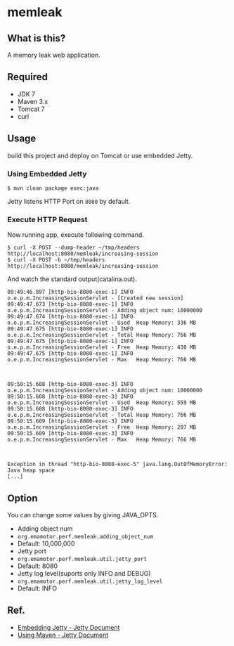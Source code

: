 # memleak

## What is this?

A memory leak web application.

## Required

* JDK 7
* Maven 3.x
* Tomcat 7
* curl

## Usage

build this project and deploy on Tomcat or use embedded Jetty.

### Using Embedded Jetty

~~~
$ mvn clean package exec:java
~~~
Jetty listens HTTP Port on `8080` by default.

### Execute HTTP Request

Now running app, execute following command.

~~~
$ curl -X POST --dump-header ~/tmp/headers http://localhost:8080/memleak/increasing-session
$ curl -X POST -b ~/tmp/headers http://localhost:8080/memleak/increasing-session
~~~

And watch the standard output(catalina.out).

~~~
09:49:46.897 [http-bio-8080-exec-1] INFO  o.e.p.m.IncreasingSessionServlet - [Created new session]
09:49:47.673 [http-bio-8080-exec-1] INFO  o.e.p.m.IncreasingSessionServlet - Adding object num: 10000000
09:49:47.674 [http-bio-8080-exec-1] INFO  o.e.p.m.IncreasingSessionServlet - Used  Heap Memory: 336 MB
09:49:47.675 [http-bio-8080-exec-1] INFO  o.e.p.m.IncreasingSessionServlet - Total Heap Memory: 766 MB
09:49:47.675 [http-bio-8080-exec-1] INFO  o.e.p.m.IncreasingSessionServlet - Free  Heap Memory: 430 MB
09:49:47.675 [http-bio-8080-exec-1] INFO  o.e.p.m.IncreasingSessionServlet - Max   Heap Memory: 766 MB



09:50:15.608 [http-bio-8080-exec-3] INFO  o.e.p.m.IncreasingSessionServlet - Adding object num: 10000000
09:50:15.608 [http-bio-8080-exec-3] INFO  o.e.p.m.IncreasingSessionServlet - Used  Heap Memory: 559 MB
09:50:15.608 [http-bio-8080-exec-3] INFO  o.e.p.m.IncreasingSessionServlet - Total Heap Memory: 766 MB
09:50:15.609 [http-bio-8080-exec-3] INFO  o.e.p.m.IncreasingSessionServlet - Free  Heap Memory: 207 MB
09:50:15.609 [http-bio-8080-exec-3] INFO  o.e.p.m.IncreasingSessionServlet - Max   Heap Memory: 766 MB



Exception in thread "http-bio-8080-exec-5" java.lang.OutOfMemoryError: Java heap space
[...]
~~~


## Option

You can change some values by giving JAVA_OPTS.

* Adding object num
 * `org.emamotor.perf.memleak.adding_object_num`
 * Default: 10,000,000
* Jetty port 
 * `org.emamotor.perf.memleak.util.jetty_port`
 * Default: 8080
* Jetty log level(suports only INFO and DEBUG)
 * `org.emamotor.perf.memleak.util.jetty_log_level`
 * Default: INFO

## Ref.

* [Embedding Jetty - Jetty Document](http://www.eclipse.org/jetty/documentation/current/embedding-jetty.html)
* [Using Maven - Jetty Document](http://www.eclipse.org/jetty/documentation/current/jetty-maven-helloworld.html)
